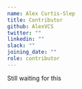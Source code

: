 ```yaml
---
name: Alex Curtis-Slep
title: Contributor
github: AlexVCS
twitter: ""
linkedin: ""
slack: ""
joining_date: ""
role: contributor
---
```


Still waiting for this
